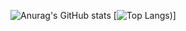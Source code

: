 
![Anurag's GitHub stats](https://github-readme-stats.vercel.app/api?username=LucaXiang&show_icons=true&theme=onedark)
[![Top Langs](https://github-readme-stats.vercel.app/api/top-langs/?username=anuraghazra&theme=onedark&langs_count=3))]
